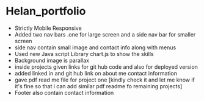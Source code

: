 # Helan_portfolio
* Strictly Mobile Responsive
* Added two nav bars .one for large screen and a side nav bar   for smaller screen
* side nav contain small image and contact info along with menus
* Used new Java script Library chart.js to show the skills
* Background image is parallax 
* inside projects given links for git hub code and also for deployed version
* added linked in and git hub link on about me  contact information
* gave pdf read me file for project one [kindly check it and let me know if it's fine so that i can add similar pdf readme fo remaining projects]
* Footer also contain contact information